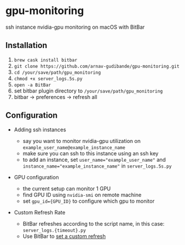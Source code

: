 # gpu-monitoring
ssh instance nvidia-gpu monitoring on macOS with BitBar

## Installation
1. `brew cask install bitbar`
2. `git clone https://github.com/arnav-gudibande/gpu-monitoring.git`
3. `cd /your/save/path/gpu_monitoring`
4. `chmod +x server_logs.5s.py`
5. `open -a BitBar`
6. set bitbar plugin directory to `/your/save/path/gpu_monitoring`
7. bitbar -> preferences -> refresh all

## Configuration

* Adding ssh instances
  - say you want to monitor nvidia-gpu utilization on `example_user_name@example_instance_name`
  - make sure you can ssh to this instance using an ssh key
  - to add an instance, set `user_name="example_user_name"` and `instance_name="example_instance_name"` in `server_logs.5s.py`

* GPU configuration
  - the current setup can monitor 1 GPU
  - find GPU ID using `nvidia-smi` on remote machine
  - set `gpu_id={GPU_ID}` to configure which gpu to monitor

* Custom Refresh Rate
  - BitBar refreshes according to the script name, in this case: `server_logs.{timeout}.py`
  - Use BitBar to [set a custom refresh](https://github.com/matryer/bitbar#configure-the-refresh-time)
